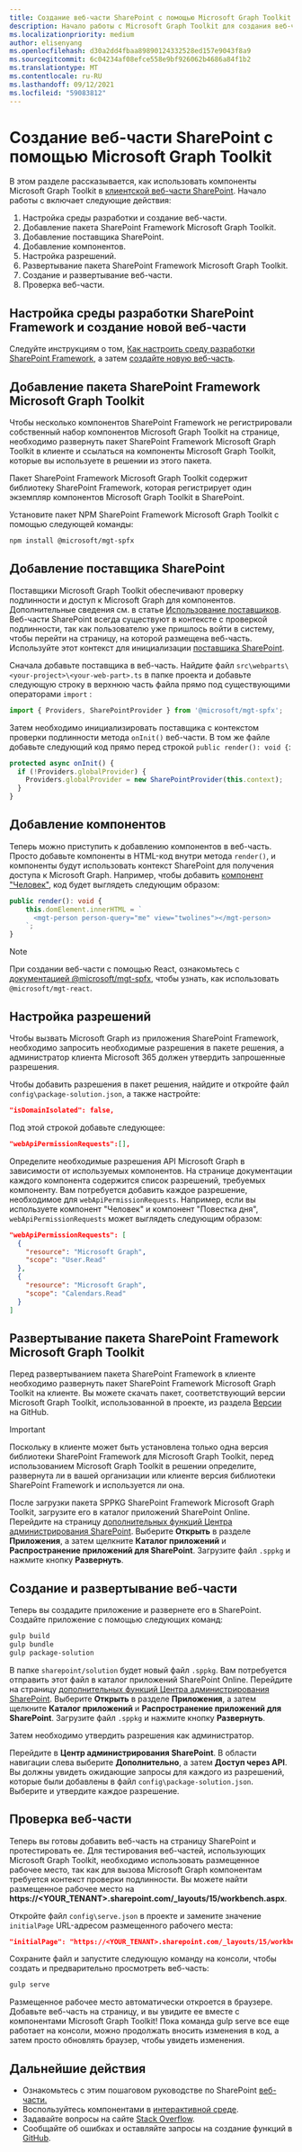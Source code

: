 ```yaml
---
title: Создание веб-части SharePoint с помощью Microsoft Graph Toolkit
description: Начало работы с Microsoft Graph Toolkit для создания веб-части SharePoint.
ms.localizationpriority: medium
author: elisenyang
ms.openlocfilehash: d30a2dd4fbaa89890124332528ed157e9043f8a9
ms.sourcegitcommit: 6c04234af08efce558e9bf926062b4686a84f1b2
ms.translationtype: MT
ms.contentlocale: ru-RU
ms.lasthandoff: 09/12/2021
ms.locfileid: "59083812"
---
```

# <a name="build-a-sharepoint-web-part-with-the-microsoft-graph-toolkit"></a>Создание веб-части SharePoint с помощью Microsoft Graph Toolkit

В этом разделе рассказывается, как использовать компоненты Microsoft Graph Toolkit в [клиентской веб-части SharePoint](/sharepoint/dev/spfx/web-parts/overview-client-side-web-parts). Начало работы с включает следующие действия:

1. Настройка среды разработки и создание веб-части.
1. Добавление пакета SharePoint Framework Microsoft Graph Toolkit.
1. Добавление поставщика SharePoint.
1. Добавление компонентов.
1. Настройка разрешений.
1. Развертывание пакета SharePoint Framework Microsoft Graph Toolkit.
1. Создание и развертывание веб-части.
1. Проверка веб-части.

## <a name="set-up-your-sharepoint-framework-development-environment-and-create-a-new-web-part"></a>Настройка среды разработки SharePoint Framework и создание новой веб-части

Следуйте инструкциям о том, [Как настроить среду разработки SharePoint Framework](/sharepoint/dev/spfx/set-up-your-development-environment), а затем [создайте новую веб-часть](/sharepoint/dev/spfx/web-parts/get-started/build-a-hello-world-web-part).

## <a name="add-the-microsoft-graph-toolkit-sharepoint-framework-package"></a>Добавление пакета SharePoint Framework Microsoft Graph Toolkit

Чтобы несколько компонентов SharePoint Framework не регистрировали собственный набор компонентов Microsoft Graph Toolkit на странице, необходимо развернуть пакет SharePoint Framework Microsoft Graph Toolkit в клиенте и ссылаться на компоненты Microsoft Graph Toolkit, которые вы используете в решении из этого пакета.

Пакет SharePoint Framework Microsoft Graph Toolkit содержит библиотеку SharePoint Framework, которая регистрирует один экземпляр компонентов Microsoft Graph Toolkit в SharePoint.

Установите пакет NPM SharePoint Framework Microsoft Graph Toolkit с помощью следующей команды:

```bash
npm install @microsoft/mgt-spfx
```

## <a name="add-the-sharepoint-provider"></a>Добавление поставщика SharePoint

Поставщики Microsoft Graph Toolkit обеспечивают проверку подлинности и доступ к Microsoft Graph для компонентов. Дополнительные сведения см. в статье [Использование поставщиков](../providers/providers.md). Веб-части SharePoint всегда существуют в контексте с проверкой подлинности, так как пользователю уже пришлось войти в систему, чтобы перейти на страницу, на которой размещена веб-часть. Используйте этот контекст для инициализации [поставщика SharePoint](../providers/sharepoint.md).

Сначала добавьте поставщика в веб-часть. Найдите файл `src\webparts\<your-project>\<your-web-part>.ts` в папке проекта и добавьте следующую строку в верхнюю часть файла прямо под существующими операторами `import` :

```ts
import { Providers, SharePointProvider } from '@microsoft/mgt-spfx';
```

Затем необходимо инициализировать поставщика с контекстом проверки подлинности метода `onInit()` веб-части. В том же файле добавьте следующий код прямо перед строкой `public render(): void {`:

```ts
protected async onInit() {
  if (!Providers.globalProvider) {
    Providers.globalProvider = new SharePointProvider(this.context);
  }
}
```

## <a name="add-components"></a>Добавление компонентов

Теперь можно приступить к добавлению компонентов в веб-часть. Просто добавьте компоненты в HTML-код внутри метода `render()`, и компоненты будут использовать контекст SharePoint для получения доступа к Microsoft Graph. Например, чтобы добавить [компонент "Человек"](../components/person.md), код будет выглядеть следующим образом:

```ts
public render(): void {
    this.domElement.innerHTML = `
      <mgt-person person-query="me" view="twolines"></mgt-person>
    `;
}
```

>[!NOTE]
> При создании веб-части с помощью React, ознакомьтесь с [документацией @microsoft/mgt-spfx](./mgt-spfx.md#react), чтобы узнать, как использовать `@microsoft/mgt-react`.

## <a name="configure-permissions"></a>Настройка разрешений

Чтобы вызвать Microsoft Graph из приложения SharePoint Framework, необходимо запросить необходимые разрешения в пакете решения, а администратор клиента Microsoft 365 должен утвердить запрошенные разрешения.

Чтобы добавить разрешения в пакет решения, найдите и откройте файл `config\package-solution.json`, а также настройте:

```json
"isDomainIsolated": false,
```

Под этой строкой добавьте следующее:

```json
"webApiPermissionRequests":[],
```

Определите необходимые разрешения API Microsoft Graph в зависимости от используемых компонентов. На странице документации каждого компонента содержится список разрешений, требуемых компоненту. Вам потребуется добавить каждое разрешение, необходимое для `webApiPermissionRequests`. Например, если вы используете компонент "Человек" и компонент "Повестка дня", `webApiPermissionRequests` может выглядеть следующим образом:

```json
"webApiPermissionRequests": [
  {
    "resource": "Microsoft Graph",
    "scope": "User.Read"
  },
  {
    "resource": "Microsoft Graph",
    "scope": "Calendars.Read"
  }
]
```

## <a name="deploy-the-microsoft-graph-toolkit-sharepoint-framework-package"></a>Развертывание пакета SharePoint Framework Microsoft Graph Toolkit

Перед развертыванием пакета SharePoint Framework в клиенте необходимо развернуть пакет SharePoint Framework Microsoft Graph Toolkit на клиенте. Вы можете скачать пакет, соответствующий версии Microsoft Graph Toolkit, использованной в проекте, из раздела [Версии](https://github.com/microsoftgraph/microsoft-graph-toolkit/releases) на GitHub.

>[!IMPORTANT]
>Поскольку в клиенте может быть установлена только одна версия библиотеки SharePoint Framework для Microsoft Graph Toolkit, перед использованием Microsoft Graph Toolkit в решении определите, развернута ли в вашей организации или клиенте версия библиотеки SharePoint Framework и используется ли она.

После загрузки пакета SPPKG SharePoint Framework Microsoft Graph Toolkit, загрузите его в каталог приложений SharePoint Online. Перейдите на страницу [дополнительных функций Центра администрирования SharePoint](https://admin.microsoft.com/sharepoint?page=classicfeatures&modern=true). Выберите **Открыть** в разделе **Приложения**, а затем щелкните **Каталог приложений** и **Распространение приложений для SharePoint**. Загрузите файл `.sppkg` и нажмите кнопку **Развернуть**.

## <a name="build-and-deploy-your-web-part"></a>Создание и развертывание веб-части

Теперь вы создадите приложение и развернете его в SharePoint. Создайте приложение с помощью следующих команд:

```bash
gulp build
gulp bundle
gulp package-solution
```

В папке `sharepoint/solution` будет новый файл `.sppkg`. Вам потребуется отправить этот файл в каталог приложений SharePoint Online. Перейдите на страницу [дополнительных функций Центра администрирования SharePoint](https://admin.microsoft.com/sharepoint?page=classicfeatures&modern=true). Выберите **Открыть** в разделе **Приложения**, а затем щелкните **Каталог приложений** и **Распространение приложений для SharePoint**. Загрузите файл `.sppkg` и нажмите кнопку **Развернуть**.

Затем необходимо утвердить разрешения как администратор.

Перейдите в **Центр администрирования SharePoint**. В области навигации слева выберите **Дополнительно**, а затем **Доступ через API**. Вы должны увидеть ожидающие запросы для каждого из разрешений, которые были добавлены в файл `config\package-solution.json`. Выберите и утвердите каждое разрешение.

## <a name="test-your-web-part"></a>Проверка веб-части

Теперь вы готовы добавить веб-часть на страницу SharePoint и протестировать ее. Для тестирования веб-частей, использующих Microsoft Graph Toolkit, необходимо использовать размещенное рабочее место, так как для вызова Microsoft Graph компонентам требуется контекст проверки подлинности. Вы можете найти размещенное рабочее место на **https://<YOUR_TENANT>.sharepoint.com/_layouts/15/workbench.aspx**.

Откройте файл `config\serve.json` в проекте и замените значение `initialPage` URL-адресом размещенного рабочего места:
```json
"initialPage": "https://<YOUR_TENANT>.sharepoint.com/_layouts/15/workbench.aspx",
```
Сохраните файл и запустите следующую команду на консоли, чтобы создать и предварительно просмотреть веб-часть:

```bash
gulp serve
```

Размещенное рабочее место автоматически откроется в браузере. Добавьте веб-часть на страницу, и вы увидите ее вместе с компонентами Microsoft Graph Toolkit! Пока команда gulp serve все еще работает на консоли, можно продолжать вносить изменения в код, а затем просто обновлять браузер, чтобы увидеть изменения.

## <a name="next-steps"></a>Дальнейшие действия
- Ознакомьтесь с этим пошаговом руководстве по SharePoint [веб-части.](https://developer.microsoft.com/graph/blogs/a-lap-around-microsoft-graph-toolkit-day-9-microsoft-graph-toolkit-sharepoint-provider/)
- Воспользуйтесь компонентами в [интерактивной среде](https://mgt.dev).
- Задавайте вопросы на сайте [Stack Overflow](https://aka.ms/mgt-question).
- Сообщайте об ошибках и оставляйте запросы на создание функций в [GitHub](https://aka.ms/mgt).
